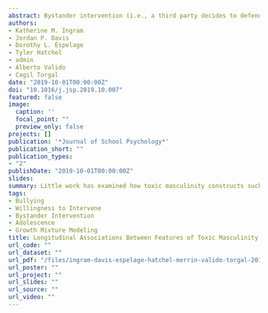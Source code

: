 ```yaml
---
abstract: Bystander intervention (i.e., a third party decides to defend a victim when witnessing a conflict) has been identified as an effective strategy to resolve bullying incidents. Researchers suggest that student willingness to intervene (WTI) is a robust predictor of bystander intervention. Toxic masculinity has been defined as *the constellation of socially regressive (masculine) traits that serve to foster domination, the devaluation of women, homophobia, and wanton violence*. Though some aspects of toxic masculinity (e.g., low empathy) have received some empirical attention regarding their role in determining prosocial behavior, many aspects of toxic masculinity have not. Little research has examined how constructs such as attitudes surrounding bullying and sexual harassment, social dominance orientation, and homophobic bullying are related to longitudinal changes in WTI across adolescence. The present study uses growth mixture modeling (GMM) to examine the heterogeneity of WTI among middle school boys in the Midwest (N=805). Students were classified into three profiles of WTI over time - a “stable high” class (70.9%), a “decreasing” class (22%), and a “stable low” class (7.1%). When compared with the “stable high” class, students with higher levels of dominance and pro-bullying attitudes were associated with an 11% (AOR=1.11, 95% CI [1.01–1.21] and a 55% (AOR=1.55, 95% CI [1.05–2.31] increase in the odds of being in the “decreasing” class, respectively. Youth who reported higher rates of homophobic name calling perpetration had a 16% (AOR=1.16, 95% CI [1.02–1.34] increase in the odds of being in the stable low class compared to the stable high class. Additionally, both homophobic name calling victimization and empathy were associated with a 17% and 18% (AOR=0.82, 95% CI [0.69–0.98] lower odds of being in the stable low class. The findings support the theoretical framework which posits that features of toxic masculinity are associated with less WTI and thus carry implications for intervention design. 
authors:
- Katherine M. Ingram
- Jordan P. Davis
- Dorothy L. Espelage
- Tyler Hatchel
- admin
- Alberto Valido
- Cagil Torgal
date: "2019-10-01T00:00:00Z"
doi: "10.1016/j.jsp.2019.10.007"
featured: false
image:
  caption: ''
  focal_point: ""
  preview_only: false
projects: []
publication: '*Journal of School Psychology*'
publication_short: ""
publication_types:
- "2"
publishDate: "2019-10-01T00:00:00Z"
slides: 
summary: Little work has examined how toxic masculinity constructs such as (lack of) empathy, positive attitudes surrounding bullying and sexual harassment, social dominance orientation, and homophobic bullying are related to changes in WTI during adolescence. Thus, the current study used growth mixture modeling to examine the extent to which correlates of toxic masculinity are associated with longitudinal trajectories of WTI.
tags:
- Bullying
- Willingness to Intervene
- Bystander Intervention
- Adolescence
- Growth Mixture Modeling
title: Longitudinal Associations Between Features of Toxic Masculinity and Bystander Willingness to Intervene in Bullying among Middle School Boys
url_code: ""
url_dataset: ""
url_pdf: "/files/ingram-davis-espelage-hatchel-merrin-valido-torgal-2019.pdf"
url_poster: ""
url_project: ""
url_slides: ""
url_source: ""
url_video: ""
---
```

